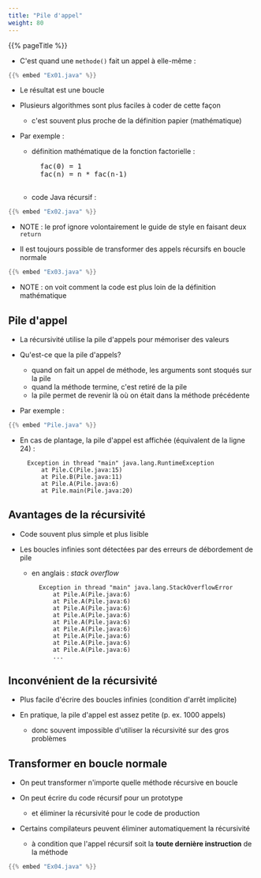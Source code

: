 ```yaml
---
title: "Pile d'appel"
weight: 80
---
```



{{% pageTitle %}}


* C'est quand une `methode()` fait un appel à elle-même&nbsp;:

```java
{{% embed "Ex01.java" %}}
```


* Le résultat est une boucle

* Plusieurs algorithmes sont plus faciles à coder de cette façon
    * c'est souvent plus proche de la définition papier (mathématique)

* Par exemple&nbsp;:
    * définition mathématique de la fonction factorielle&nbsp;:

        <pre>
        fac(0) = 1
        fac(n) = n * fac(n-1)
        </pre>

    * code Java récursif&nbsp;:

```java
{{% embed "Ex02.java" %}}
```

* NOTE&nbsp;: le prof ignore volontairement le guide de style en faisant deux `return`

* Il est toujours possible de transformer des appels récursifs en boucle normale

```java
{{% embed "Ex03.java" %}}
```

* NOTE&nbsp;: on voit comment la code est plus loin de la définition mathématique

## Pile d'appel


* La récursivité utilise la pile d'appels pour mémoriser des valeurs

* Qu'est-ce que la pile d'appels?
    * quand on fait un appel de méthode, les arguments sont stoqués sur la pile
    * quand la méthode termine, c'est retiré de la pile
    * la pile permet de revenir là où on était dans la méthode précédente

* Par exemple&nbsp;:

```java
{{% embed "Pile.java" %}}
```

* En cas de plantage, la pile d'appel est affichée (équivalent de la ligne 24)&nbsp;:

        Exception in thread "main" java.lang.RuntimeException
	        at Pile.C(Pile.java:15)
	        at Pile.B(Pile.java:11)
	        at Pile.A(Pile.java:6)
	        at Pile.main(Pile.java:20)



## Avantages de la récursivité


* Code souvent plus simple et plus lisible

* Les boucles infinies sont détectées par des erreurs de débordement de pile 
    * en anglais&nbsp;: *stack overflow*

            Exception in thread "main" java.lang.StackOverflowError
                at Pile.A(Pile.java:6)
                at Pile.A(Pile.java:6)
                at Pile.A(Pile.java:6)
                at Pile.A(Pile.java:6)
                at Pile.A(Pile.java:6)
                at Pile.A(Pile.java:6)
                at Pile.A(Pile.java:6)
                at Pile.A(Pile.java:6)
                at Pile.A(Pile.java:6)
                ...


## Inconvénient de la récursivité

* Plus facile d'écrire des boucles infinies (condition d'arrêt implicite)

* En pratique, la pile d'appel est assez petite (p.&nbsp;ex. 1000 appels)
    * donc souvent impossible d'utiliser la récursivité sur des gros problèmes
    <!--* (à moins que le nombre d'appels soit `O(log(n) comme pour le tri fusion)`-->


## Transformer en boucle normale

* On peut transformer n'importe quelle méthode récursive en boucle

* On peut écrire du code récursif pour un prototype 
    * et éliminer la récursivité pour le code de production


* Certains compilateurs peuvent éliminer automatiquement la récursivité
    * à condition que l'appel récursif soit la **toute dernière instruction** de la méthode

```java
{{% embed "Ex04.java" %}}
```


